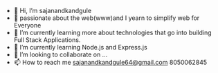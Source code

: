 - 👋 Hi, I’m sajanandkandgule
- 👀 passionate about the web(www)and I yearn to simplify web for Everyone
- 🌱 I’m currently learning more about technologies that go into building Full Stack Applications.
- 🌱 I’m currently learning Node.js and Express.js
- 💞️ I’m looking to collaborate on ...
- 📫 How to reach me sajanandkandgule64@gmail.com
             8050062845

<!---
sajanandkandgule/sajanandkandgule is a ✨ special ✨ repository because its `README.md` (this file) appears on your GitHub profile.
You can click the Preview link to take a look at your changes.
--->

 
